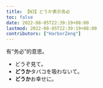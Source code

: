 ```yaml
---
title: 【N3】どうか表示务必
toc: false
date: 2022-08-05T22:39:19+08:00
lastmod: 2022-08-05T22:39:19+08:00
contributors: ["HarborZeng"]
---
```


有“务必”的意思。

- どうぞ見て。
- **どうか**タバコを吸わないて。
- **どうか**お幸せに。

